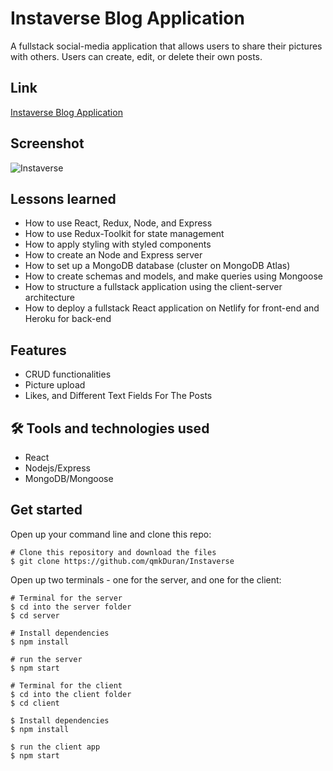 # Instaverse Blog Application

A fullstack social-media application that allows users to share their pictures with others. Users can create, edit, or delete their own posts. 

## Link

<a href="https://laughing-swartz-ff3afc.netlify.app/">Instaverse Blog Application</a>

## Screenshot
![Instaverse](https://user-images.githubusercontent.com/84324251/143278382-d158f51e-6f14-41ba-8a49-c76f9ad8ab34.png)


## Lessons learned

- How to use React, Redux, Node, and Express
- How to use Redux-Toolkit for state management
- How to apply styling with styled components
- How to create an Node and Express server
- How to set up a MongoDB database (cluster on MongoDB Atlas)
- How to create schemas and models, and make queries using Mongoose
- How to structure a fullstack application using the client-server architecture
- How to deploy a fullstack React application on Netlify for front-end and Heroku for back-end

## Features

- CRUD functionalities
- Picture upload
- Likes, and Different Text Fields For The Posts

## 🛠 Tools and technologies used

- React
- Nodejs/Express
- MongoDB/Mongoose

## Get started

Open up your command line and clone this repo:

```
# Clone this repository and download the files
$ git clone https://github.com/qmkDuran/Instaverse

```
Open up two terminals - one for the server, and one for the client:
```
# Terminal for the server
$ cd into the server folder
$ cd server

# Install dependencies
$ npm install

# run the server
$ npm start

```


```
# Terminal for the client
$ cd into the client folder
$ cd client

$ Install dependencies
$ npm install

$ run the client app
$ npm start
```

